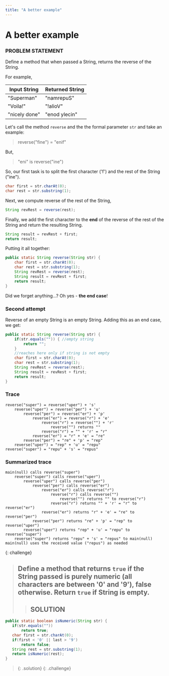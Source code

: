 ```yaml
---
title: "A better example"
---
```


# A better example

### PROBLEM STATEMENT

Define a method that when passed a String, returns the reverse of the String.

For example, 

| Input String  | Returned String |
|---------------|-----------------|
| "Superman"    | "namrepuS"      |
| "Voila!"      | "!alioV"        |
| "nicely done" | "enod ylecin"   |

Let's call the method `reverse` and the the formal parameter `str` and take an example:

> reverse("fine") = "enif"

But,

> "eni" is reverse("ine")

So, our first task is to split the first character ('f') and the rest of the String ("ine").

```java
char first = str.charAt(0);
char rest = str.substring(1);
```

Next, we compute reverse of the rest of the String,

```java
String revRest = reverse(rest);
```

Finally, we add the first character to the **end** of the reverse of the rest of the String and return the resulting String.

```java
String result = revRest + first;
return result;
```

Putting it all together:

```java
public static String reverse(String str) {
	char first = str.charAt(0);
	char rest = str.substring(1);
	String revRest = reverse(rest);
	String result = revRest + first;
	return result;
}
```

Did we forget anything...? Oh yes - **the end case**!

### Second attempt

Reverse of an empty String is an empty String. Adding this as an end case, we get:

```java
public static String reverse(String str) {
	if(str.equals("")) { //empty string
		return "";
	}
	//reaches here only if string is not empty
	char first = str.charAt(0);
	char rest = str.substring(1);
	String revRest = reverse(rest);
	String result = revRest + first;
	return result;
}
```

### Trace

```
reverse("super") = reverse("uper") + 's'
	reverse("uper") = reverse("per") + 'u'
		reverse("per") = reverse("er") + 'p'
			reverse("er") = reverse("r") + 'e'
				reverse("r") = reverse("") + 'r'
					reverse("") returns ""
				reverse("r") = "" + 'r' = "r"
			reverse("er") = "r" + 'e' = "re"
		reverse("per") = "re" + 'p' = "rep"
	reverse("uper") = "rep" + 'u' = "repu"
reverse("super") = "repu" + 's' = "repus"
```

### Summarized trace

```
main(null) calls reverse("super")
	reverse("super") calls reverse("uper")
		reverse("uper") calls reverse("per")
			reverse("per") calls reverse("er")
				reverse("er") calls reverse("r")
					reverse("r") calls reverse("")
				 		reverse("") returns "" to reverse("r")
				 	reverse("r") returns "" + 'r' = "r" to reverse("er")
				reverse("er") returns "r" + 'e' = "re" to reverse("per")
			reverse("per") returns "re" + 'p' = "rep" to reverse("uper")
		reverse("uper") returns "rep" + 'u' = "repu" to reverse("super")
	reverse("super") returns "repu" + 's' = "repus" to main(null)
main(null) uses the received value ("repus") as needed
```				

{: challenge}
> ## Define a method that returns `true` if the String passed is purely numeric (all characters are between '0' and '9'), false otherwise. Return `true` if String is empty.
>> ## SOLUTION
 ```java
 public static boolean isNumeric(String str) {
 	if(str.equals(""))
 		return true;
 	char first = str.charAt(0);
 	if(first < '0' || last > '9') 
 		return false;
 	String rest = str.substring(1);
 	return isNumeric(rest);
 }
 ```
>{: .solution}
{: .challenge}